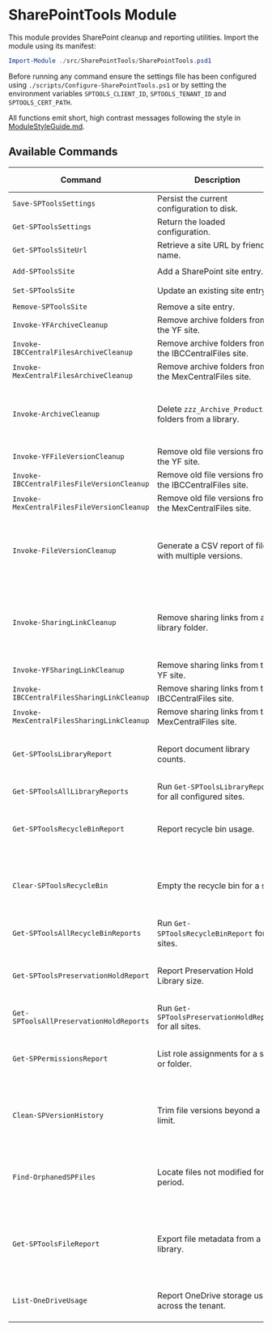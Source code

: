 # SharePointTools Module

This module provides SharePoint cleanup and reporting utilities. Import the module using its manifest:

```powershell
Import-Module ./src/SharePointTools/SharePointTools.psd1
```

Before running any command ensure the settings file has been configured using `./scripts/Configure-SharePointTools.ps1` or by setting the environment variables `SPTOOLS_CLIENT_ID`, `SPTOOLS_TENANT_ID` and `SPTOOLS_CERT_PATH`.

All functions emit short, high contrast messages following the style in [ModuleStyleGuide.md](ModuleStyleGuide.md).

## Available Commands

| Command | Description | Key Parameters | Example |
|---------|-------------|---------------|---------|
| `Save-SPToolsSettings` | Persist the current configuration to disk. | none | `Save-SPToolsSettings` |
| `Get-SPToolsSettings` | Return the loaded configuration. | none | `Get-SPToolsSettings` |
| `Get-SPToolsSiteUrl` | Retrieve a site URL by friendly name. | `SiteName` | `Get-SPToolsSiteUrl -SiteName HR` |
| `Add-SPToolsSite` | Add a SharePoint site entry. | `Name`, `Url` | `Add-SPToolsSite -Name HR -Url https://contoso.sharepoint.com/sites/hr` |
| `Set-SPToolsSite` | Update an existing site entry. | `Name`, `Url` | `Set-SPToolsSite -Name HR -Url https://contoso.sharepoint.com/sites/hr2` |
| `Remove-SPToolsSite` | Remove a site entry. | `Name` | `Remove-SPToolsSite -Name HR` |
| `Invoke-YFArchiveCleanup` | Remove archive folders from the YF site. | none | `Invoke-YFArchiveCleanup -Verbose` |
| `Invoke-IBCCentralFilesArchiveCleanup` | Remove archive folders from the IBCCentralFiles site. | none | `Invoke-IBCCentralFilesArchiveCleanup` |
| `Invoke-MexCentralFilesArchiveCleanup` | Remove archive folders from the MexCentralFiles site. | none | `Invoke-MexCentralFilesArchiveCleanup` |
| `Invoke-ArchiveCleanup` | Delete `zzz_Archive_Production` folders from a library. | `SiteName`, `[SiteUrl]`, `[LibraryName]`, `[ClientId]`, `[TenantId]`, `[CertPath]` | `Invoke-ArchiveCleanup -SiteName HR -LibraryName Documents` |
| `Invoke-YFFileVersionCleanup` | Remove old file versions from the YF site. | none | `Invoke-YFFileVersionCleanup` |
| `Invoke-IBCCentralFilesFileVersionCleanup` | Remove old file versions from the IBCCentralFiles site. | none | `Invoke-IBCCentralFilesFileVersionCleanup` |
| `Invoke-MexCentralFilesFileVersionCleanup` | Remove old file versions from the MexCentralFiles site. | none | `Invoke-MexCentralFilesFileVersionCleanup` |
| `Invoke-FileVersionCleanup` | Generate a CSV report of files with multiple versions. | `SiteName`, `[SiteUrl]`, `[LibraryName]`, `[ClientId]`, `[TenantId]`, `[CertPath]`, `[ReportPath]` | `Invoke-FileVersionCleanup -SiteName HR -ReportPath report.csv` |
| `Invoke-SharingLinkCleanup` | Remove sharing links from a library folder. | `SiteName`, `[SiteUrl]`, `[LibraryName]`, `[FolderName]`, `[ClientId]`, `[TenantId]`, `[CertPath]` | `Invoke-SharingLinkCleanup -SiteName HR -FolderName Marketing` |
| `Invoke-YFSharingLinkCleanup` | Remove sharing links from the YF site. | none | `Invoke-YFSharingLinkCleanup` |
| `Invoke-IBCCentralFilesSharingLinkCleanup` | Remove sharing links from the IBCCentralFiles site. | none | `Invoke-IBCCentralFilesSharingLinkCleanup` |
| `Invoke-MexCentralFilesSharingLinkCleanup` | Remove sharing links from the MexCentralFiles site. | none | `Invoke-MexCentralFilesSharingLinkCleanup` |
| `Get-SPToolsLibraryReport` | Report document library counts. | `SiteName`, `[SiteUrl]`, `[ClientId]`, `[TenantId]`, `[CertPath]` | `Get-SPToolsLibraryReport -SiteName HR` |
| `Get-SPToolsAllLibraryReports` | Run `Get-SPToolsLibraryReport` for all configured sites. | none | `Get-SPToolsAllLibraryReports` |
| `Get-SPToolsRecycleBinReport` | Report recycle bin usage. | `SiteName`, `[SiteUrl]`, `[ClientId]`, `[TenantId]`, `[CertPath]` | `Get-SPToolsRecycleBinReport -SiteName HR` |
| `Clear-SPToolsRecycleBin` | Empty the recycle bin for a site. | `SiteName`, `[SiteUrl]`, `[SecondStage]`, `[ClientId]`, `[TenantId]`, `[CertPath]` | `Clear-SPToolsRecycleBin -SiteName HR -SecondStage` |
| `Get-SPToolsAllRecycleBinReports` | Run `Get-SPToolsRecycleBinReport` for all sites. | none | `Get-SPToolsAllRecycleBinReports` |
| `Get-SPToolsPreservationHoldReport` | Report Preservation Hold Library size. | `SiteName`, `[SiteUrl]`, `[ClientId]`, `[TenantId]`, `[CertPath]` | `Get-SPToolsPreservationHoldReport -SiteName HR` |
| `Get-SPToolsAllPreservationHoldReports` | Run `Get-SPToolsPreservationHoldReport` for all sites. | none | `Get-SPToolsAllPreservationHoldReports` |
| `Get-SPPermissionsReport` | List role assignments for a site or folder. | `SiteUrl`, `[FolderUrl]`, `[ClientId]`, `[TenantId]`, `[CertPath]` | `Get-SPPermissionsReport -SiteUrl https://contoso.sharepoint.com/sites/hr` |
| `Clean-SPVersionHistory` | Trim file versions beyond a limit. | `SiteUrl`, `[LibraryName]`, `[KeepVersions]`, `[ClientId]`, `[TenantId]`, `[CertPath]` | `Clean-SPVersionHistory -SiteUrl https://contoso.sharepoint.com/sites/hr -KeepVersions 5` |
| `Find-OrphanedSPFiles` | Locate files not modified for a period. | `SiteUrl`, `[LibraryName]`, `[Days]`, `[ClientId]`, `[TenantId]`, `[CertPath]` | `Find-OrphanedSPFiles -SiteUrl https://contoso.sharepoint.com/sites/hr -Days 90` |
| `Get-SPToolsFileReport` | Export file metadata from a library. | `SiteName`, `[SiteUrl]`, `[LibraryName]`, `[ClientId]`, `[TenantId]`, `[CertPath]`, `[ReportPath]` | `Get-SPToolsFileReport -SiteName HR -ReportPath files.csv` |
| `List-OneDriveUsage` | Report OneDrive storage use across the tenant. | `AdminUrl`, `[ClientId]`, `[TenantId]`, `[CertPath]` | `List-OneDriveUsage -AdminUrl https://contoso-admin.sharepoint.com` |


